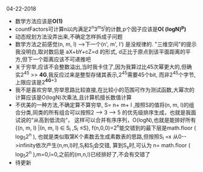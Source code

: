 04-22-2018
+ 数学方法应该是**O(1)**
+ countFactors可计算n以内满足2<sup>n</sup>3<sup>m</sup>5<sup>l</sup>的计数,p个因子应该是**O( (logN)<sup>p</sup>)**
+ 动态规划方法没弄出来,不确定怎样拆成子问题
+ 数学方法之前感觉(n, m, l) -->下一个(n', m', l') 是没规律的. "三维空间"的提示我没明白,取对数后是 aX+bY+cZ=d 的形式, d正比于原点到该平面距离的平方,但下一个距离应该不可递推吧
+ 关于穷举,应该不会整数溢出,当时我卡住了,因为我算过比45次幂更大的,但确实2<sup>45</sup> >> **4G**,我反应过来是整型存储其表示,2<sup>45</sup>需要45个bit,
而非2<sup>45</sup>个字节,上限应该是2<sup>**4G**+3</sup>
+ 我不是喜欢穷举,穷举思路比较直接,在比较小的范围可作为测试函数,大幂次的计算应该是O(logN)次乘法,且计算机擅长数值计算
+ 不优美的一种方法,不确定算不算穷举,
S= n+ m+ l ,按照S的值将(n, m, l)的组合分类,同类的所有组合可以按照2 --> 3 --> 5 的优先级排序生成，也就是我面试说的“从高到低流向“，
这样可以合并有序序列，O(logN),也就是能排好所有 {(n, m, l) |(n, m, l) ∈ S<sub>i</sub> ,S<sub>i</sub> ≤S},
f(n,0,0)=2<sup>n</sup>能交错到的最下层是math.floor ( log<sub>5</sub>2<sup>n</sup> ),
也就是类似取第K个素数去生成素数表的思路,但按照S<sub>i</sub> =x 从0-->infinity依次产生(n,m,l)时,S<sub>i</sub>和S<sub>j</sub>会交错,
算到S<sub>x</sub>时,可认为 n= math.floor ( log<sub>5</sub>2<sup>n</sup> ),m=0,l=0,之前的(m,n,l)已经排好了,不会有交错了
+ 待更新
